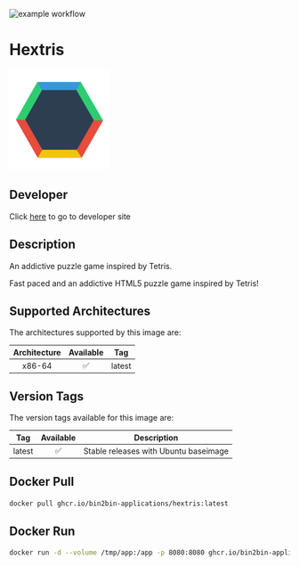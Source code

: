 ![example workflow](https://github.com/bin2bin-applications/hextris/actions/workflows/docker-image.yml/badge.svg)

<h1 id="app:name">Hextris</h1>

<img id="app:logo" src="https://raw.githubusercontent.com/bin2bin-applications/hextris/master/logo.png" width="180" height="180"></img>

## Developer

<p>Click <a id="app:developer" href="https://hextris.io/">here</a> to go to developer site</p>

## Description

<p id="app:short-description">An addictive puzzle game inspired by Tetris.</p>

<p id="app:long-description">Fast paced and an addictive HTML5 puzzle game inspired by Tetris!</p>

## Supported Architectures

The architectures supported by this image are:

| Architecture | Available | Tag    |
| :----------: | :-------: | ------ |
|    x86-64    |    ✅     | latest |

## Version Tags

The version tags available for this image are:

|  Tag   | Available | Description                           |
| :----: | :-------: | ------------------------------------- |
| latest |    ✅     | Stable releases with Ubuntu baseimage |

## Docker Pull

```bash
docker pull ghcr.io/bin2bin-applications/hextris:latest
```

## Docker Run

```bash
docker run -d --volume /tmp/app:/app -p 8080:8080 ghcr.io/bin2bin-applications/hextris:latest
```